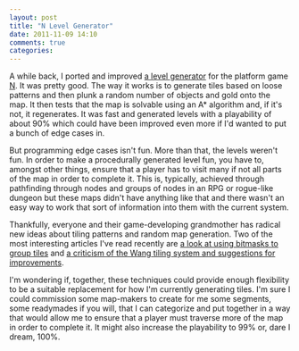 ```yaml
---
layout: post
title: "N Level Generator"
date: 2011-11-09 14:10
comments: true
categories: 
---
```

A while back, I ported and improved <a href="https://github.com/TannerRogalsky/LVLG">a level generator</a> for the platform game <a href="http://www.thewayoftheninja.org/n.html">N</a>. It was pretty good. The way it works is to generate tiles based on loose patterns and then plunk a random number of objects and gold onto the map. It then tests that the map is solvable using an A* algorithm and, if it's not, it regenerates. It was fast and generated levels with a playability of about 90% which could have been improved even more if I'd wanted to put a bunch of edge cases in.<!--more-->

But programming edge cases isn't fun. More than that, the levels weren't fun. In order to make a procedurally generated level fun, you have to, amongst other things, ensure that a player has to visit many if not all parts of the map in order to complete it. This is, typically, achieved through pathfinding through nodes and groups of nodes in an RPG or rogue-like dungeon but these maps didn't have anything like that and there wasn't an easy way to work that sort of information into them with the current system.

Thankfully, everyone and their game-developing grandmother has radical new ideas about tiling patterns and random map generation. Two of the most interesting articles I've read recently are <a href="http://www.angryfishstudios.com/2011/04/adventures-in-bitmasking/">a look at using bitmasks to group tiles</a> and <a href="http://nothings.org/gamedev/herringbone/">a criticism of the Wang tiling system and suggestions for improvements</a>.

I'm wondering if, together, these techniques could provide enough flexibility to be a suitable replacement for how I'm currently generating tiles. I'm sure I could commission some map-makers to create for me some segments, some readymades if you will, that I can categorize and put together in a way that would allow me to ensure that a player must traverse more of the map in order to complete it. It might also increase the playability to 99% or, dare I dream, 100%.
